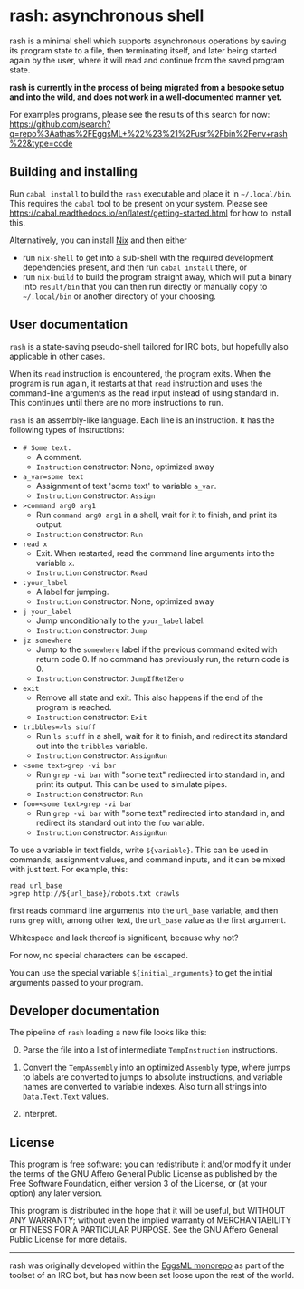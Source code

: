 # rash: asynchronous shell

rash is a minimal shell which supports asynchronous operations by saving
its program state to a file, then terminating itself, and later being
started again by the user, where it will read and continue from the
saved program state.

**rash is currently in the process of being migrated from a bespoke
setup and into the wild, and does not work in a well-documented manner
yet.**

For examples programs, please see the results of this search for now:
https://github.com/search?q=repo%3Aathas%2FEggsML+%22%23%21%2Fusr%2Fbin%2Fenv+rash%22&type=code

## Building and installing

Run `cabal install` to build the `rash` executable and place it in
`~/.local/bin`.  This requires the `cabal` tool to be present on your
system.  Please see
https://cabal.readthedocs.io/en/latest/getting-started.html for how to
install this.

Alternatively, you can install [Nix](https://nixos.org/) and then either

  - run `nix-shell` to get into a sub-shell with the required development
    dependencies present, and then run `cabal install` there, or
  - run `nix-build` to build the program straight away, which will put a
    binary into `result/bin` that you can then run directly or manually
    copy to `~/.local/bin` or another directory of your choosing.

## User documentation

`rash` is a state-saving pseudo-shell tailored for IRC bots, but
hopefully also applicable in other cases.

When its `read` instruction is encountered, the program exits.  When the program
is run again, it restarts at that `read` instruction and uses the command-line
arguments as the read input instead of using standard in.  This continues until
there are no more instructions to run.

`rash` is an assembly-like language.  Each line is an instruction.  It has the
following types of instructions:

  - `# Some text.`
    - A comment.
    - `Instruction` constructor: None, optimized away
  - `a_var=some text`
    - Assignment of text 'some text' to variable `a_var`.
    - `Instruction` constructor: `Assign`
  - `>command arg0 arg1`
    - Run `command arg0 arg1` in a shell, wait for it to finish, and print its
      output.
    - `Instruction` constructor: `Run`
  - `read x`
    - Exit.  When restarted, read the command line arguments into the variable
      `x`.
    - `Instruction` constructor: `Read`
  - `:your_label`
    - A label for jumping.
    - `Instruction` constructor: None, optimized away
  - `j your_label`
    - Jump unconditionally to the `your_label` label.
    - `Instruction` constructor: `Jump`
  - `jz somewhere`
    - Jump to the `somewhere` label if the previous command exited with return
      code 0.  If no command has previously run, the return code is 0.
    - `Instruction` constructor: `JumpIfRetZero`
  - `exit`
    - Remove all state and exit.  This also happens if the end of the program is
      reached.
    - `Instruction` constructor: `Exit`
  - `tribbles=>ls stuff`
    - Run `ls stuff` in a shell, wait for it to finish, and redirect its standard
      out into the `tribbles` variable.
    - `Instruction` constructor: `AssignRun`
  - `<some text>grep -vi bar`
    - Run `grep -vi bar` with "some text" redirected into standard in, and print
      its output.  This can be used to simulate pipes.
    - `Instruction` constructor: `Run`
  - `foo=<some text>grep -vi bar`
    - Run `grep -vi bar` with "some text" redirected into standard in, and
      redirect its standard out into the `foo` variable.
    - `Instruction` constructor: `AssignRun`

To use a variable in text fields, write `${variable}`.  This can be used in
commands, assignment values, and command inputs, and it can be mixed with just
text.  For example, this:

```
read url_base
>grep http://${url_base}/robots.txt crawls
```

first reads command line arguments into the `url_base` variable, and then runs
`grep` with, among other text, the `url_base` value as the first argument.

Whitespace and lack thereof is significant, because why not?

For now, no special characters can be escaped.

You can use the special variable `${initial_arguments}` to get the initial
arguments passed to your program.

## Developer documentation

The pipeline of `rash` loading a new file looks like this:

  0. Parse the file into a list of intermediate `TempInstruction` instructions.

  1. Convert the `TempAssembly` into an optimized `Assembly` type, where jumps
     to labels are converted to jumps to absolute instructions, and variable
     names are converted to variable indexes.  Also turn all strings into
     `Data.Text.Text` values.

  2. Interpret.

## License

This program is free software: you can redistribute it and/or modify it
under the terms of the GNU Affero General Public License as published by
the Free Software Foundation, either version 3 of the License, or (at
your option) any later version.

This program is distributed in the hope that it will be useful, but
WITHOUT ANY WARRANTY; without even the implied warranty of
MERCHANTABILITY or FITNESS FOR A PARTICULAR PURPOSE. See the GNU Affero
General Public License for more details.

---

rash was originally developed within the
[EggsML monorepo](https://github.com/athas/EggsML) as part of the
toolset of an IRC bot, but has now been set loose upon the rest of the
world.
